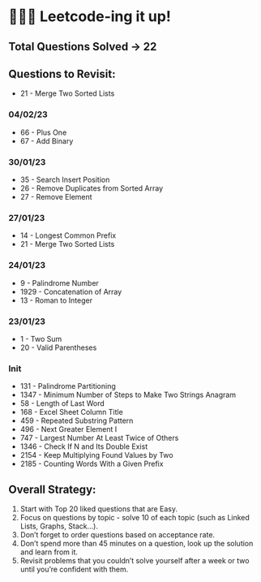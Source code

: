 # 👨🏻‍💻 Leetcode-ing it up!

## Total Questions Solved → 22

## Questions to Revisit:

- 21 - Merge Two Sorted Lists

### 04/02/23

- 66 - Plus One
- 67 - Add Binary

### 30/01/23

- 35 - Search Insert Position
- 26 - Remove Duplicates from Sorted Array
- 27 - Remove Element

### 27/01/23

- 14 - Longest Common Prefix
- 21 - Merge Two Sorted Lists

### 24/01/23

- 9 - Palindrome Number
- 1929 - Concatenation of Array
- 13 - Roman to Integer

### 23/01/23

- 1 - Two Sum
- 20 - Valid Parentheses

### Init

- 131 - Palindrome Partitioning
- 1347 - Minimum Number of Steps to Make Two Strings Anagram
- 58 - Length of Last Word
- 168 - Excel Sheet Column Title
- 459 - Repeated Substring Pattern
- 496 - Next Greater Element I
- 747 - Largest Number At Least Twice of Others
- 1346 - Check If N and Its Double Exist
- 2154 - Keep Multiplying Found Values by Two
- 2185 - Counting Words With a Given Prefix

## Overall Strategy:

1. Start with Top 20 liked questions that are Easy.
2. Focus on questions by topic - solve 10 of each topic (such as Linked Lists, Graphs, Stack…).
3. Don’t forget to order questions based on acceptance rate.
4. Don’t spend more than 45 minutes on a question, look up the solution and learn from it.
5. Revisit problems that you couldn’t solve yourself after a week or two until you’re confident with them.
